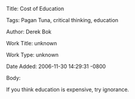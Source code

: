 Title:  Cost of Education

Tags:   Pagan Tuna, critical thinking, education

Author: Derek Bok

Work Title: unknown

Work Type: unknown

Date Added: 2006-11-30 14:29:31 -0800

Body: 

If you think education is expensive, try ignorance.

